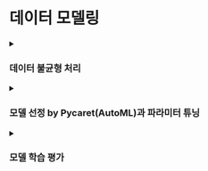 # 데이터 모델링

<details><summary><h3>데이터 불균형 처리</h3></summary>

  -사건이 발생하지 않은 경우가 월등히 많아 undersampling 처리 후 변수명 변경
  ```
  from imblearn.under_sampling import NearMiss 
nm = NearMiss()

rus = RandomUnderSampler(random_state=0, sampling_strategy=0.7)
                         
        #                  {
        # 0: int(globals()["data_{}".format(i)][globals()["data_{}".format(i)]["label"] == 1].shape[0]*1.5),
        # 1: globals()["data_{}".format(i)][globals()["data_{}".format(i)]["label"] == 1].shape[0]})

for i in col: 
    X = globals()["data_{}".format(i)].iloc[:,:-1] 
    y = globals()["data_{}".format(i)]["label"]
    
    globals()["res_X_{}".format(i)], globals()["res_y_{}".format(i)] = rus.fit_resample(X, y) ###

    globals()["res_X_{}".format(i)]["label"] = globals()["res_y_{}".format(i)]
    globals()["res_{}".format(i)] = globals()["res_X_{}".format(i)]

    
    X = globals()["res_{}".format(i)].drop(['label'], axis=1)
    y = globals()["res_{}".format(i)]['label']
    
    # 각 사건 변수 훈련 데이터 / 테스트 데이터 분리
    globals()["X_train_{}".format(i)], \
    globals()["X_test_{}".format(i)], \
    globals()["y_train_{}".format(i)], \
    globals()["y_test_{}".format(i)] = train_test_split(X, y, test_size = 0.3, random_state = 0)
  ```
  
</details>

<details><summary><h3>모델 선정 by Pycaret(AutoML)과 파라미터 튜닝</h3></summary>
-기계사고에 대한 Pycaret 결과 예시

![image](https://user-images.githubusercontent.com/111345469/224694243-b8acd554-0898-423b-80e9-948ba9f719ad.png)

각각의 사건에 대해 AutoML을 통해 점수를 확인하고 적합한 모델을 선정

```
# 각각의 모델 이름
RF_model = RandomForestClassifier(random_state = 10) # Random Forest
xgb_model = XGBClassifier(random_state = 10) # XGBoost
cat_model = CatBoostClassifier(random_state = 10) # CatBoost
```
  
</details>

<details><summary><h3>모델 학습 평가</h3></summary>
-# 기계사고 모델 roc_curve
![image](https://user-images.githubusercontent.com/111345469/224696625-7591d0bc-0fda-4b2e-9d15-c0771ff88ae6.png)

 -# 기계사고 모델 confusion


-# 기계사고 모델 feature importance

 -# 기타사고 모델 점수
</details>
